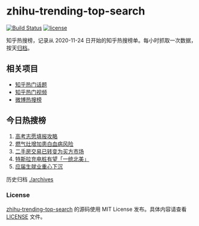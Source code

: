 # zhihu-trending-top-search

[![Build Status](https://github.com/justjavac/zhihu-trending-top-search/workflows/ci/badge.svg?branch=main)](https://github.com/justjavac/zhihu-trending-top-search/actions)
[![license](https://img.shields.io/github/license/justjavac/zhihu-trending-top-search)](https://github.com/justjavac/zhihu-trending-top-search/blob/main/LICENSE)

知乎热搜榜，记录从 2020-11-24 日开始的知乎热搜榜单。每小时抓取一次数据，按天[归档](./archives)。

## 相关项目

- [知乎热门话题](https://github.com/justjavac/zhihu-trending-hot-questions)
- [知乎热门视频](https://github.com/justjavac/zhihu-trending-hot-video)
- [微博热搜榜](https://github.com/justjavac/weibo-trending-hot-search)

## 今日热搜榜

<!-- BEGIN -->
<!-- 最后更新时间 Thu Jun 22 2023 03:05:52 GMT+0800 (China Standard Time) -->

1. [高考志愿填报攻略](https://www.zhihu.com/search?q=%E9%AB%98%E8%80%83%E5%BF%97%E6%84%BF%E5%A1%AB%E6%8A%A5%E6%94%BB%E7%95%A5)
1. [燃气灶增加患白血病风险](https://www.zhihu.com/search?q=%E7%87%83%E6%B0%94%E7%81%B6%E5%A2%9E%E5%8A%A0%E6%82%A3%E7%99%BD%E8%A1%80%E7%97%85%E9%A3%8E%E9%99%A9)
1. [二手房交易已转变为买方市场](https://www.zhihu.com/search?q=%E4%BA%8C%E6%89%8B%E6%88%BF%E4%BA%A4%E6%98%93%E5%B7%B2%E8%BD%AC%E5%8F%98%E4%B8%BA%E4%B9%B0%E6%96%B9%E5%B8%82%E5%9C%BA)
1. [特斯拉充电桩有望「一统北美」](https://www.zhihu.com/search?q=%E7%89%B9%E6%96%AF%E6%8B%89%E5%85%85%E7%94%B5%E6%A1%A9%E6%9C%89%E6%9C%9B%E3%80%8C%E4%B8%80%E7%BB%9F%E5%8C%97%E7%BE%8E%E3%80%8D)
1. [应届生就业重心下沉](https://www.zhihu.com/search?q=%E5%BA%94%E5%B1%8A%E7%94%9F%E5%B0%B1%E4%B8%9A%E9%87%8D%E5%BF%83%E4%B8%8B%E6%B2%89)

<!-- END -->

历史归档 [./archives](./archives)

### License

[zhihu-trending-top-search](https://github.com/justjavac/zhihu-trending-top-search) 的源码使用 MIT License
发布。具体内容请查看 [LICENSE](./LICENSE) 文件。
